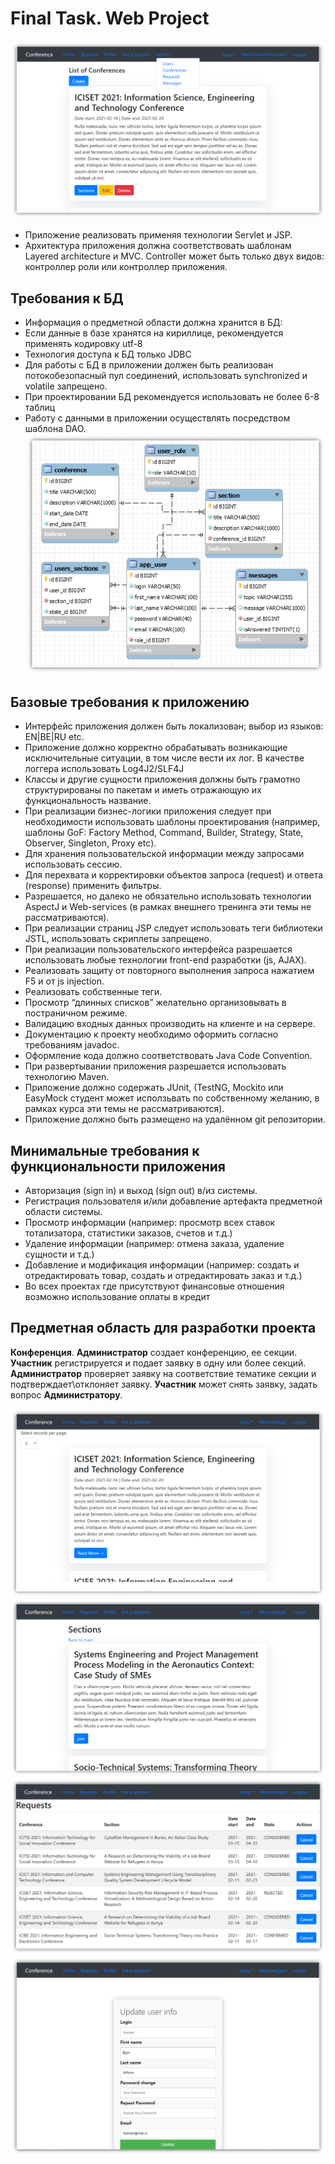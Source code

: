 # Final Task. Web Project
![](./img/adminConference.PNG)
* Приложение реализовать применяя технологии Servlet и JSP.
* Архитектура приложения должна соответствовать шаблонам Layered architecture и MVC. Controller может быть только двух видов: контроллер роли или контроллер приложения.
## Требования к БД
* Информация о предметной области должна хранится в БД:
* Если данные в базе хранятся на кириллице, рекомендуется применять кодировку utf-8
* Технология доступа к БД только JDBC
* Для работы с БД в приложении должен быть реализован потокобезопасный пул соединений, использовать synchronized и volatile запрещено.
* При проектировании БД рекомендуется использовать не более 6-8 таблиц
* Работу с данными в приложении осуществлять посредством шаблона DAO.
  ![](./img/schema.png)
## Базовые требования к приложению
* Интерфейс приложения должен быть локализован; выбор из языков: EN|BE|RU etc.
* Приложение должно корректно обрабатывать возникающие исключительные ситуации, в том числе вести их лог. В качестве логгера использовать Log4J2/SLF4J
* Классы и другие сущности приложения должны быть грамотно структурированы по пакетам и иметь отражающую их функциональность название.
* При реализации бизнес-логики приложения следует при необходимости использовать шаблоны проектирования (например, шаблоны GoF: Factory Method, Command, Builder, Strategy, State, Observer, Singleton, Proxy etc).
* Для хранения пользовательской информации между запросами использовать сессию.
* Для перехвата и корректировки объектов запроса (request) и ответа (response) применить фильтры.
* Разрешается, но далеко не обязательно использовать технологии AspectJ и Web-services (в рамках внешнего тренинга эти темы не рассматриваются).
* При реализации страниц JSP следует использовать теги библиотеки JSTL, использовать скриплеты запрещено.
* При реализации пользовательского интерфейса разрешается использовать любые технологии front-end разработки (js, AJAX).
* Реализовать защиту от повторного выполнения запроса нажатием F5 и от js injection.
* Реализовать собственные теги. 
* Просмотр “длинных списков” желательно организовывать в постраничном режиме.
* Валидацию входных данных производить на клиенте и на сервере.
* Документацию к проекту необходимо оформить согласно требованиям javadoc.
* Оформление кода должно соответствовать Java Code Convention.
* При развертывании приложения разрешается использовать технологию Maven.
* Приложение должно содержать JUnit, (TestNG, Mockito или EasyMock студент может исползьвать по собственному желанию, в рамках курса эти темы не рассматриваются).
* Приложение должно быть размещено на удалённом git репозитории.
## Минимальные требования к функциональности приложения
* Авторизация (sign in) и выход (sign out) в/из системы.
* Регистрация пользователя и/или добавление артефакта предметной области системы.
* Просмотр информации (например: просмотр всех ставок тотализатора, статистики заказов, счетов и т.д.)
* Удаление информации (например: отмена заказа, удаление сущности и т.д.)
* Добавление и модификация информации (например: создать и отредактировать товар, создать и отредактировать заказ и т.д.)
* Во всех проектах где присутствуют финансовые отношения возможно использование оплаты в кредит
## Предметная область для разработки проекта
**Конференция**. **Администратор** создает конференцию, ее секции. **Участник** регистрируется и подает заявку в одну или более секций. **Администратор** проверяет заявку на соответствие тематике секции и подтверждает\отклоняет заявку. **Участник** может снять заявку, задать вопрос **Администратору**.

![](./img/frontPage.PNG)
![](./img/sectionPage.PNG)
![](./img/requests.PNG)
![](./img/profile.PNG)